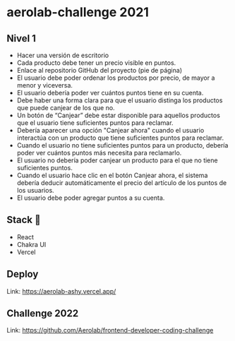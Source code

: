 # aerolab-challenge 2021

## Nivel 1

- Hacer una versión de escritorio
- Cada producto debe tener un precio visible en puntos.
- Enlace al repositorio GitHub del proyecto (pie de página)
- El usuario debe poder ordenar los productos por precio, de mayor a menor y viceversa.
- El usuario debería poder ver cuántos puntos tiene en su cuenta.
- Debe haber una forma clara para que el usuario distinga los productos que puede canjear de los que no.
- Un botón de “Canjear” debe estar disponible para aquellos productos que el usuario tiene suficientes puntos para reclamar.
- Debería aparecer una opción "Canjear ahora" cuando el usuario interactúa con un producto que tiene suficientes puntos para reclamar.
- Cuando el usuario no tiene suficientes puntos para un producto, debería poder ver cuántos puntos más necesita para reclamarlo.
- El usuario no debería poder canjear un producto para el que no tiene suficientes puntos.
- Cuando el usuario hace clic en el botón Canjear ahora, el sistema debería deducir automáticamente el precio del artículo de los puntos de los usuarios.
- El usuario debe poder agregar puntos a su cuenta.

## Stack :rainbow:

- React
- Chakra UI
- Vercel

## Deploy

Link: https://aerolab-ashy.vercel.app/

## Challenge 2022
Link: https://github.com/Aerolab/frontend-developer-coding-challenge

